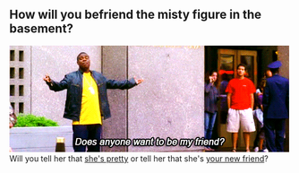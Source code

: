 ## How will you befriend  the misty figure in the basement?  
![](../pictures/UnconsciousFamousAtlasmoth-small.gif)  
Will you tell her that [she's pretty](you-are-pretty.md) or tell her that she's [your new friend](hello-new-friend.md)?